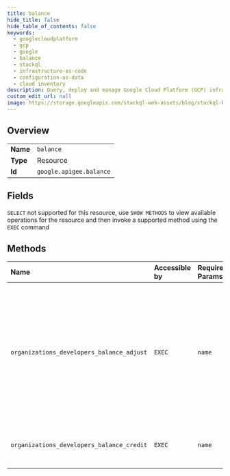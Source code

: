 ```yaml
---
title: balance
hide_title: false
hide_table_of_contents: false
keywords:
  - googlecloudplatform
  - gcp
  - google
  - balance
  - stackql
  - infrastructure-as-code
  - configuration-as-data
  - cloud inventory
description: Query, deploy and manage Google Cloud Platform (GCP) infrastructure and resources using SQL
custom_edit_url: null
image: https://storage.googleapis.com/stackql-web-assets/blog/stackql-blog-post-featured-image.png
---
```

  
    

## Overview
<table><tbody>
<tr><td><b>Name</b></td><td><code>balance</code></td></tr>
<tr><td><b>Type</b></td><td>Resource</td></tr>
<tr><td><b>Id</b></td><td><code>google.apigee.balance</code></td></tr>
</tbody></table>

## Fields
`SELECT` not supported for this resource, use `SHOW METHODS` to view available operations for the resource and then invoke a supported method using the `EXEC` command  
## Methods
| Name | Accessible by | Required Params | Description |
|:-----|:--------------|:----------------|:------------|
| `organizations_developers_balance_adjust` | `EXEC` | `name` | Adjust the prepaid balance for the developer. This API will be used in scenarios where the developer has been under-charged or over-charged. |
| `organizations_developers_balance_credit` | `EXEC` | `name` | Credits the account balance for the developer. |
